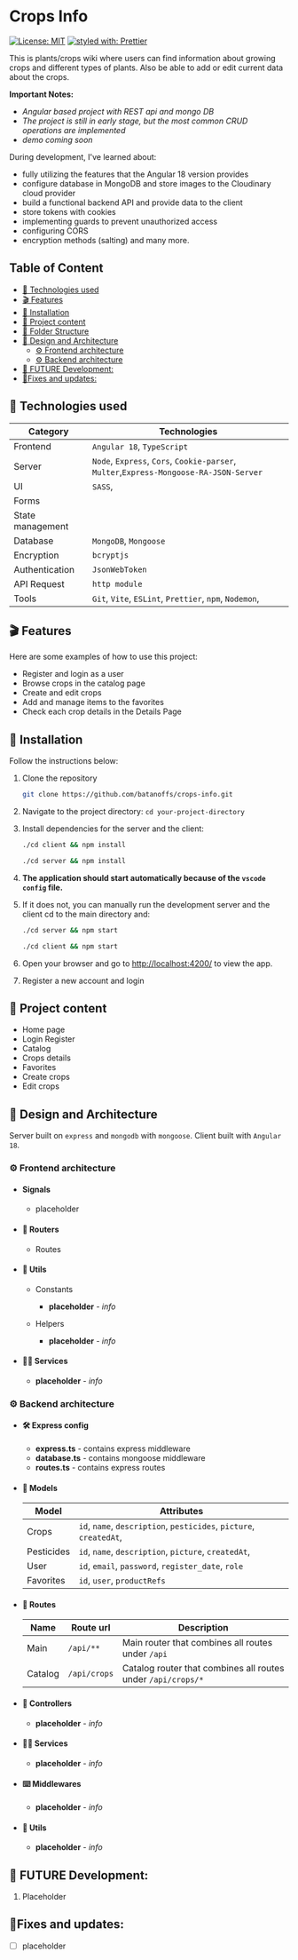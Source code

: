 # Crops Info

[![License: MIT](https://img.shields.io/badge/Licence-MIT-teal)](https://opensource.org/licenses/MIT)
[![styled with: Prettier](https://img.shields.io/badge/styled_with-prettier-purple)](https://github.com/prettier/prettier)

This is plants/crops wiki where users can find information about growing crops and different types of plants. Also be able to add or edit current data about the crops.

**Important Notes:**

- *Angular based project with REST api and mongo DB*
- *The project is still in early stage, but the most common CRUD operations are implemented*
- *demo coming soon*

During development, I've learned about:
- fully utilizing the features that the Angular 18 version provides
- configure database in MongoDB and store images to the Cloudinary cloud provider
- build a functional backend API and provide data to the client
- store tokens with cookies
- implementing guards to prevent unauthorized access
- configuring CORS
- encryption methods (salting) and many more.


## Table of Content
- [🔬 Technologies used](#🔬-technologies-used)
- [🎬 Features](#🎬-features)
- [🔧 Installation](#🔧-installation)
- [📁 Project content](#📁-project-content)
- [📁 Folder Structure](#📁-folder_structure.md)
- [🎨 Design and Architecture](#🎨-design-and-architecture)
  - [⚙️ Frontend architecture](#⚙️-frontend-architecture)
  - [⚙️ Backend architecture](#️⚙️-backend-architecture)
- [🚀 FUTURE Development:](#🚀-future-development)
- [📐Fixes and updates:](#📐-fixes-and-updates)


## 🔬 Technologies used

| Category         | Technologies                                                                           |
| ---------------- | -------------------------------------------------------------------------------------- |
| Frontend         | `Angular 18`, `TypeScript`                                                             |
| Server           | `Node`, `Express`, `Cors`, `Cookie-parser`, `Multer`,`Express-Mongoose-RA-JSON-Server` |
| UI               | `SASS`,                                                                                |
| Forms            |                                                                                        |
| State management |                                                                                        |
| Database         | `MongoDB`, `Mongoose`                                                                  |
| Encryption       | `bcryptjs`                                                                             |
| Authentication   | `JsonWebToken`                                                                         |
| API Request      | `http module`                                                                          |
| Tools            | `Git`, `Vite`, `ESLint`, `Prettier`, `npm`, `Nodemon`,                                 |

## 🎬 Features

Here are some examples of how to use this project:

- Register and login as a user
- Browse crops in the catalog page
- Create and edit crops
- Add and manage items to the favorites
- Check each crop details in the Details Page

## 🔧 Installation

Follow the instructions below:

1. Clone the repository

    ```bash
    git clone https://github.com/batanoffs/crops-info.git
    ```

2. Navigate to the project directory: `cd your-project-directory`
3. Install dependencies for the server and the client:

    ```bash
    ./cd client && npm install
    ```

    ```bash
    ./cd server && npm install
    ```
4. **The application should start automatically because of the `vscode config` file.**
5. If it does not, you can manually run the development server and the client cd to the main directory and:

    ```bash
    ./cd server && npm start
    ```

    ```bash
    ./cd client && npm start
    ```

6. Open your browser and go to [http://localhost:4200/](http://localhost:4200/) to view the app.
7. Register a new account and login

## 📁 Project content

-   Home page
-   Login Register
-   Catalog
-   Crops details
-   Favorites
-   Create crops
-   Edit crops

## 🎨 Design and Architecture

Server built on `express` and `mongodb` with `mongoose`. Client built with `Angular 18`.

### ⚙️ **Frontend architecture**

- #### Signals
    - placeholder

-   #### 🛫 Routers

    -   Routes

-   #### 🧮 Utils

    -   Constants

        -   **placeholder** - *info*

    -   Helpers

        -   **placeholder** - *info*


-   #### 🙋‍♀️ Services

    -   **placeholder** - *info*

### ⚙️ **Backend architecture**

-   #### 🛠 Express config

    -   **express.ts** - contains express middleware
    -   **database.ts** - contains mongoose middleware
    -   **routes.ts** - contains express routes

-   #### 📮 Models

    | Model      | Attributes                                                         |
    | ---------- | ------------------------------------------------------------------ |
    | Crops      | `id`, `name`, `description`, `pesticides`, `picture`, `createdAt`, |
    | Pesticides | `id`,  `name`, `description`, `picture`, `createdAt`,              |
    | User       | `id`, `email`, `password`, `register_date`, `role`                 |
    | Favorites  | `id`, `user`, `productRefs`                                        |

-   #### 🛫 Routes 

    | Name    | Route url    | Description                                                  |
    | ------- | ------------ | ------------------------------------------------------------ |
    | Main    | `/api/**`    | Main router that combines all routes under `/api`            |
    | Catalog | `/api/crops` | Catalog router that combines all routes under `/api/crops/*` |

-   #### 📡 Controllers

    -   **placeholder** - *info*


-   #### 🙋‍♀️ Services

    -   **placeholder** - *info*

-   #### ⌨️ Middlewares

    -   **placeholder** - *info*

-   #### 🧮 Utils

    -   **placeholder** - *info*

## 🚀 FUTURE Development:

1. Placeholder

## 📐Fixes and updates:

-   [ ] placeholder
